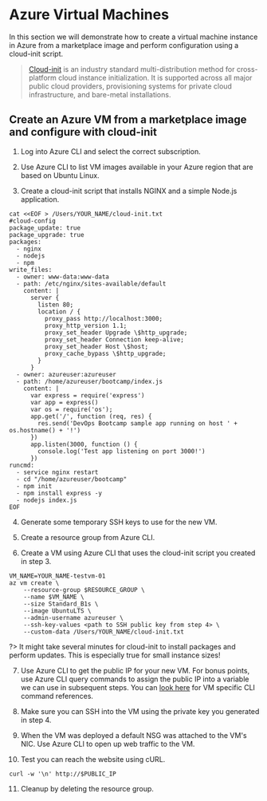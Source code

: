 # Azure Virtual Machines

In this section we will demonstrate how to create a virtual machine instance in Azure from a marketplace image and perform configuration using a cloud-init script.

> [Cloud-init](https://cloudinit.readthedocs.io/en/latest/) is an industry standard multi-distribution method for cross-platform cloud instance initialization. It is supported across all major public cloud providers, provisioning systems for private cloud infrastructure, and bare-metal installations.

## Create an Azure VM from a marketplace image and configure with cloud-init

1. Log into Azure CLI and select the correct subscription.

2. Use Azure CLI to list VM images available in your Azure region that are based on Ubuntu Linux.

3. Create a cloud-init script that installs NGINX and a simple Node.js application.

```
cat <<EOF > /Users/YOUR_NAME/cloud-init.txt
#cloud-config
package_update: true
package_upgrade: true
packages:
  - nginx
  - nodejs
  - npm
write_files:
  - owner: www-data:www-data
  - path: /etc/nginx/sites-available/default
    content: |
      server {
        listen 80;
        location / {
          proxy_pass http://localhost:3000;
          proxy_http_version 1.1;
          proxy_set_header Upgrade \$http_upgrade;
          proxy_set_header Connection keep-alive;
          proxy_set_header Host \$host;
          proxy_cache_bypass \$http_upgrade;
        }
      }
  - owner: azureuser:azureuser
  - path: /home/azureuser/bootcamp/index.js
    content: |
      var express = require('express')
      var app = express()
      var os = require('os');
      app.get('/', function (req, res) {
        res.send('DevOps Bootcamp sample app running on host ' + os.hostname() + '!')
      })
      app.listen(3000, function () {
        console.log('Test app listening on port 3000!')
      })
runcmd:
  - service nginx restart
  - cd "/home/azureuser/bootcamp"
  - npm init
  - npm install express -y
  - nodejs index.js
EOF
```

4. Generate some temporary SSH keys to use for the new VM.

5. Create a resource group from Azure CLI.

6. Create a VM using Azure CLI that uses the cloud-init script you created in step 3.

```
VM_NAME=YOUR_NAME-testvm-01
az vm create \
    --resource-group $RESOURCE_GROUP \
    --name $VM_NAME \
    --size Standard_B1s \
    --image UbuntuLTS \
    --admin-username azureuser \
    --ssh-key-values <path to SSH public key from step 4> \
    --custom-data /Users/YOUR_NAME/cloud-init.txt
```

?> It might take several minutes for cloud-init to install packages and perform updates. This is especially true for small instance sizes!

7. Use Azure CLI to get the public IP for your new VM. For bonus points, use Azure CLI query commands to assign the public IP into a variable we can use in subsequent steps. You can [look here](https://docs.microsoft.com/en-us/cli/azure/vm?view=azure-cli-latest) for VM specific CLI command references.

8. Make sure you can SSH into the VM using the private key you generated in step 4.

9. When the VM was deployed a default NSG was attached to the VM's NIC. Use Azure CLI to open up web traffic to the VM.

10. Test you can reach the website using cURL.

```
curl -w '\n' http://$PUBLIC_IP
```

11. Cleanup by deleting the resource group.
